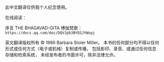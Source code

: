 此中文翻译仅供我个人纪念使用。

在线阅读：

序言 THE BHAGAVAD-GITA 博伽梵歌：``` https://docs.qq.com/doc/DQVJpb3BYQ1JYWnpj ```


英文翻译版权所有 © 1986 Barbara Stoler Miller。
本书的任何部分均不得以任何形式或任何方式（电子或机械）复制或传播，
包括影印、录音、或通过任何信息存储和检索系统，
未经发布者的书面许可，除非法律允许。
